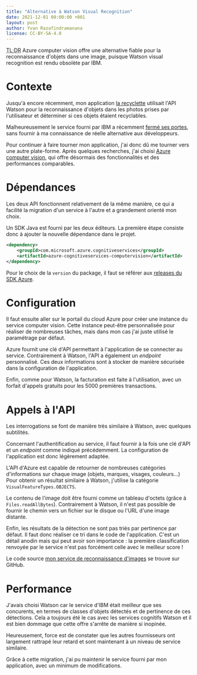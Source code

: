 ```yaml
---
title: "Alternative à Watson Visual Recognition"
date: 2021-12-01 00:00:00 +001
layout: post
author: Yvan Razafindramanana
license: CC-BY-SA-4.0
---
```


<acronym title="En résumé... (Too long; Didn't Read)">TL;DR</acronym> Azure computer vision offre une alternative fiable pour la reconnaissance d'objets dans une image, puisque Watson visual recognition est rendu obsolète par IBM.

<!--more-->

# Contexte

Jusqu'à encore récemment, mon application [la recyclette](https://github.com/yvzn/recikligi) utilisait l'API Watson pour la reconnaissance d'objets dans les photos prises par l'utilisateur et déterminer si ces objets étaient recyclables.

Malheureusement le service fourni par IBM a récemment [fermé ses portes](https://github.com/watson-developer-cloud/java-sdk/tree/master#visual-recognition-deprecation), sans fournir à ma connaissance de réelle alternative aux développeurs.

Pour continuer à faire tourner mon application, j'ai donc dû me tourner vers une autre plate-forme. Après quelques recherches, j'ai choisi [Azure computer vision](https://docs.microsoft.com/fr-fr/azure/cognitive-services/computer-vision/overview-image-analysis), qui offre désormais des fonctionnalités et des performances comparables.

# Dépendances

Les deux API fonctionnent relativement de la même manière, ce qui a facilité la migration d'un service à l'autre et a grandement orienté mon choix.

Un SDK Java est fourni par les deux éditeurs. La première étape consiste donc à ajouter la nouvelle dépendance dans le projet.

```xml
<dependency>
    <groupId>com.microsoft.azure.cognitiveservices</groupId>
    <artifactId>azure-cognitiveservices-computervision</artifactId>
</dependency>
```

Pour le choix de la `version` du package, il faut se référer aux [releases du SDK Azure](https://azure.github.io/azure-sdk/releases/latest/index.html#java).

# Configuration

Il faut ensuite aller sur le portail du cloud Azure pour créer une instance du service computer vision. Cette instance peut-être personnalisée pour réaliser de nombreuses tâches, mais dans mon cas j'ai juste utilisé le paramétrage par défaut.

Azure fournit une clé d'API permettant à l'application de se connecter au service. Contrairement à Watson, l'API a également un _endpoint_ personnalisé. Ces deux informations sont à stocker de manière sécurisée dans la configuration de l'application.

Enfin, comme pour Watson, la facturation est faite à l'utilisation, avec un forfait d'appels gratuits pour les 5000 premières transactions.

# Appels à l'API

Les interrogations se font de manière très similaire à Watson, avec quelques subtilités.

Concernant l'authentification au service, il faut fournir à la fois une clé d'API et un _endpoint_ comme indiqué précédemment. La configuration de l'application est donc légèrement adaptée.

L'API d'Azure est capable de retourner de nombreuses catégories d'informations sur chaque image (objets, marques, visages, couleurs...) Pour obtenir un résultat similaire à Watson, j'utilise la catégorie `VisualFeatureTypes.OBJECTS`.

Le contenu de l'image doit être fourni comme un tableau d'octets (grâce à `Files.readAllBytes`). Contrairement à Watson, il n'est pas possible de fournir le chemin vers un fichier sur le disque ou l'URL d'une image distante.

Enfin, les résultats de la détection ne sont pas triés par pertinence par défaut. Il faut donc réaliser ce tri dans le code de l'application. C'est un détail anodin mais qui peut avoir son importance&nbsp;: la première classification renvoyée par le service n'est pas forcément celle avec le meilleur score&nbsp;!

Le code source [mon service de reconnaissance d'images](https://github.com/yvzn/recikligi/blob/master/src/main/java/net/ludeo/recikligi/service/recognition/AzureVisualRecognitionService.java) se trouve sur GitHub.

# Performance

J'avais choisi Watson car le service d'IBM était meilleur que ses concurents, en termes de classes d'objets détectés et de pertinence de ces détections. Cela a toujours été le cas avec les services cognitifs Watson et il est bien dommage que cette offre s'arrête de manière si inopinée.

Heureusement, force est de constater que les autres fournisseurs ont largement rattrapé leur retard et sont maintenant à un niveau de service similaire.

Grâce à cette migration, j'ai pu maintenir le service fourni par mon application, avec un minimum de modifications.
